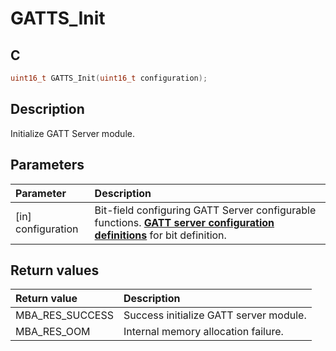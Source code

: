 # GATTS_Init

## C

```c
uint16_t GATTS_Init(uint16_t configuration);
```

## Description

Initialize GATT Server module.

## Parameters

|Parameter|Description|
|:---|:---|
|\[in\] configuration|Bit-field configuring GATT Server configurable functions. **[GATT server configuration definitions](GUID-C77398F0-F757-4879-8505-6D7D6A49A901.md)** for bit definition.|

## Return values

|Return value|Description|
|:---|:---|
MBA_RES_SUCCESS|Success initialize GATT server module.|
MBA_RES_OOM|Internal memory allocation failure.|
